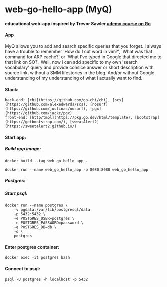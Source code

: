 # web-go-hello-app (MyQ)
#### educational web-app inspired by Trevor Sawler [udemy course on Go](https://www.udemy.com/course/building-modern-web-applications-with-go/)

#### App
MyQ allows you to add and search specific queries that you forget. 
I always have a trouble to remember 'How do I cut word in vim?', 'What was that command for ARP cache?' or 'What I've typed in Google that directed me to that link on SO?'.
Well, now i can add specific to my own 'search vocabulary' query and provide consice answer or short description with source link, without a SMM lifestories in the blog. And/or without Google understanding of my understanding of what I actually want to find.

#### Stack: 
	back-end: [chi](https://github.com/go-chi/chi), [scs](https://github.com/alexedwards/scs), [nosurf](https://github.com/justinas/nosurf), [pgx](https://github.com/jackc/pgx)
	front-end: [http/tmpl](https://pkg.go.dev/html/template), [bootstrap](https://getbootstrap.com/), [sweatAlert2](https://sweetalert2.github.io/)
	
#### Start app:
##### Build app image:
```
docker build --tag web_go_hello_app .
```
```
docker run --name web_go_hello_app -p 8080:8080 web_go_hello_app
```

##### Postgres:
##### Start psql:
```
docker run --name postgres \
	-v pgdata:/var/lib/postgresql/data
	-p 5432:5432 \
	-e POSTGRES_USER=postgres \
	-e POSTGRES_PASSWORD=password \
	-e POSTGRES_DB=db \
	-d \
	postgres
```
#### Enter postgres container:
```
docker exec -it postgres bash
```
#### Connect to psql:
```
psql -U postgres -h localhost -p 5432
```
